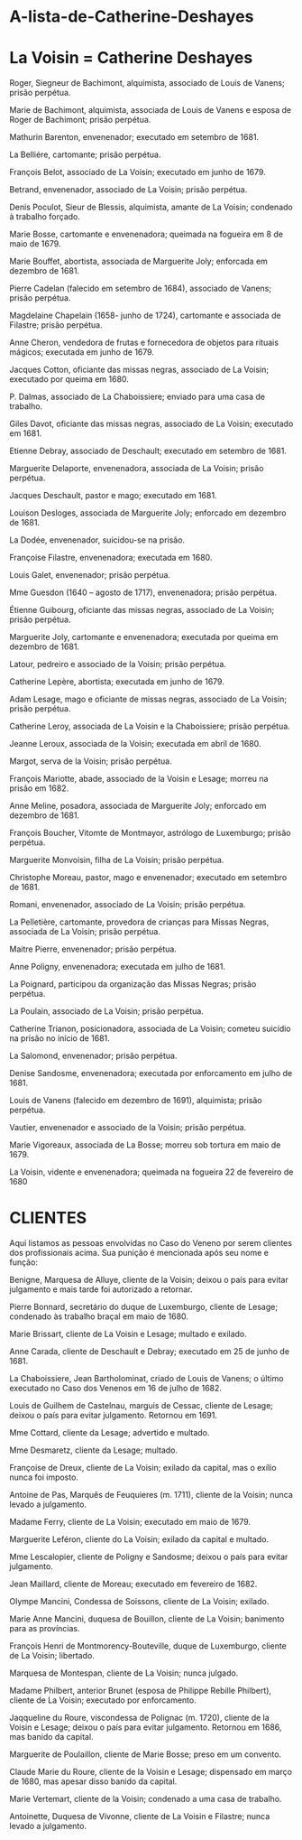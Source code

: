 # A-lista-de-Catherine-Deshayes

# La Voisin = Catherine Deshayes


Roger, Siegneur de Bachimont, alquimista, associado de Louis de Vanens; prisão perpétua.

Marie de Bachimont, alquimista, associada de Louis de Vanens e esposa de Roger de Bachimont; prisão perpétua.

Mathurin Barenton, envenenador; executado em setembro de 1681.

La Belliére, cartomante; prisão perpétua.

François Belot, associado de La Voisin; executado em junho de 1679.

Betrand, envenenador, associado de La Voisin; prisão perpétua.

Denis Poculot, Sieur de Blessis, alquimista, amante de La Voisin; condenado à trabalho forçado.

Marie Bosse, cartomante e envenenadora; queimada na fogueira em 8 de maio de 1679.

Marie Bouffet, abortista, associada de Marguerite Joly; enforcada em dezembro de 1681.

Pierre Cadelan (falecido em setembro de 1684), associado de Vanens; prisão perpétua.

Magdelaine Chapelain (1658- junho de 1724), cartomante e associada de Filastre; prisão perpétua.

Anne Cheron, vendedora de frutas e fornecedora de objetos para rituais mágicos; executada em junho de 1679.

Jacques Cotton, oficiante das missas negras, associado de La Voisin; executado por queima em 1680.

P. Dalmas, associado de La Chaboissiere; enviado para uma casa de trabalho.

Giles Davot, oficiante das missas negras, associado de La Voisin; executado em 1681.

Etienne Debray, associado de Deschault; executado em setembro de 1681.

Marguerite Delaporte, envenenadora, associada de La Voisin; prisão perpétua.

Jacques Deschault, pastor e mago; executado em 1681.

Louison Desloges, associada de Marguerite Joly; enforcado em dezembro de 1681.

La Dodée, envenenador, suicidou-se na prisão.

Françoise Filastre, envenenadora; executada em 1680.

Louis Galet, envenenador; prisão perpétua.

Mme Guesdon (1640 – agosto de 1717), envenenadora; prisão perpétua.

Étienne Guibourg, oficiante das missas negras, associado de La Voisin; prisão perpétua.

Marguerite Joly, cartomante e envenenadora; executada por queima em dezembro de 1681.

Latour, pedreiro e associado de la Voisin; prisão perpétua.

Catherine Lepère, abortista; executada em junho de 1679.

Adam Lesage, mago e oficiante de missas negras, associado de La Voisin; prisão perpétua.

Catherine Leroy, associada de La Voisin e la Chaboissiere; prisão perpétua.

Jeanne Leroux, associada de la Voisin; executada em abril de 1680.

Margot, serva de la Voisin; prisão perpétua.

François Mariotte, abade, associado de la Voisin e Lesage; morreu na prisão em 1682.

Anne Meline, posadora, associada de Marguerite Joly; enforcado em dezembro de 1681.

François Boucher, Vitomte de Montmayor, astrólogo de Luxemburgo; prisão perpétua.

Marguerite Monvoisin, filha de La Voisin; prisão perpétua.

Christophe Moreau, pastor, mago e envenenador; executado em setembro de 1681.

Romani, envenenador, associado de La Voisin; prisão perpétua.

La Pelletière, cartomante, provedora de crianças para Missas Negras, associada de La Voisin; prisão perpétua.

Maitre Pierre, envenenador; prisão perpétua.

Anne Poligny, envenenadora; executada em julho de 1681.

La Poignard, participou da organização das Missas Negras; prisão perpétua.

La Poulain, associado de La Voisin; prisão perpétua.

Catherine Trianon, posicionadora, associada de La Voisin; cometeu suicídio na prisão no início de 1681.

La Salomond, envenenador; prisão perpétua.

Denise Sandosme, envenenadora; executada por enforcamento em julho de 1681.

Louis de Vanens (falecido em dezembro de 1691), alquimista; prisão perpétua.

Vautier, envenenador e associado de la Voisin; prisão perpétua.

Marie Vigoreaux, associada de La Bosse; morreu sob tortura em maio de 1679.

La Voisin, vidente e envenenadora; queimada na fogueira 22 de fevereiro de 1680




# CLIENTES

Aqui listamos as pessoas envolvidas no Caso do Veneno por serem clientes dos profissionais acima. Sua punição é mencionada após seu nome e função:


Benigne, Marquesa de Alluye, cliente de la Voisin; deixou o país para evitar julgamento e mais tarde foi autorizado a retornar.

Pierre Bonnard, secretário do duque de Luxemburgo, cliente de Lesage; condenado às trabalho braçal em maio de 1680.

Marie Brissart, cliente de La Voisin e Lesage; multado e exilado.

Anne Carada, cliente de Deschault e Debray; executado em 25 de junho de 1681.

La Chaboissiere, Jean Bartholominat, criado de Louis de Vanens; o último executado no Caso dos Venenos em 16 de julho de 1682.

Louis de Guilhem de Castelnau, marguis de Cessac, cliente de Lesage; deixou o país para evitar julgamento. Retornou em 1691.

Mme Cottard, cliente da Lesage; advertido e multado.

Mme Desmaretz, cliente da Lesage; multado.

Françoise de Dreux, cliente de La Voisin; exilado da capital, mas o exílio nunca foi imposto.

Antoine de Pas, Marquês de Feuquieres (m. 1711), cliente de la Voisin; nunca levado a julgamento.

Madame Ferry, cliente de La Voisin; executado em maio de 1679.

Marguerite Leféron, cliente do La Voisin; exilado da capital e multado.

Mme Lescalopier, cliente de Poligny e Sandosme; deixou o país para evitar julgamento.

Jean Maillard, cliente de Moreau; executado em fevereiro de 1682.

Olympe Mancini, Condessa de Soissons, cliente de La Voisin; exilado.

Marie Anne Mancini, duquesa de Bouillon, cliente de La Voisin; banimento para as províncias.

François Henri de Montmorency-Bouteville, duque de Luxemburgo, cliente de La Voisin; libertado.

Marquesa de Montespan, cliente de La Voisin; nunca julgado.

Madame Philbert, anterior Brunet (esposa de Philippe Rebille Philbert), cliente de La Voisin; executado por enforcamento.

Jaqqueline du Roure, viscondessa de Polignac (m. 1720), cliente de la Voisin e Lesage; deixou o país para evitar julgamento. Retornou em 1686, mas banido da capital.

Marguerite de Poulaillon, cliente de Marie Bosse; preso em um convento.

Claude Marie du Roure, cliente de la Voisin e Lesage; dispensado em março de 1680, mas apesar disso banido da capital.

Marie Vertemart, cliente de la Voisin; condenado a uma casa de trabalho.

Antoinette, Duquesa de Vivonne, cliente de La Voisin e Filastre; nunca levado a julgamento.
